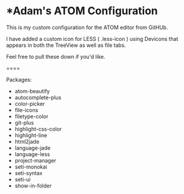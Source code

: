 *Adam's ATOM Configuration
====

This is my custom configuration for the ATOM editor from GitHUb.

I have added a custom icon for LESS ( .less-icon ) using Devicons that appears in both the TreeView as well as file tabs.

Feel free to pull these down if you'd like.

====

Packages:
- atom-beautify
- autocomplete-plus
- color-picker
- file-icons
- filetype-color
- git-plus
- highlight-css-color
- highlight-line
- html2jade
- language-jade
- language-less
- project-manager
- seti-monokai
- seti-syntax
- seti-ui
- show-in-folder
